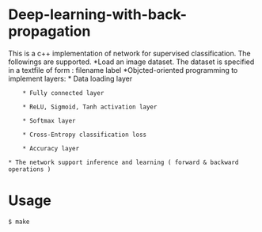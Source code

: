 # Deep-learning-with-back-propagation

This is a c++ implementation of network for supervised classification. The followings are supported. 
	*Load an image dataset. The dataset is specified in a textfile of form : filename label
	*Objcted-oriented programming to implement layers:
		* Data loading layer

		* Fully connected layer

		* ReLU, Sigmoid, Tanh activation layer

		* Softmax layer

		* Cross-Entropy classification loss

		* Accuracy layer

	* The network support inference and learning ( forward & backward operations )

# Usage
	$ make